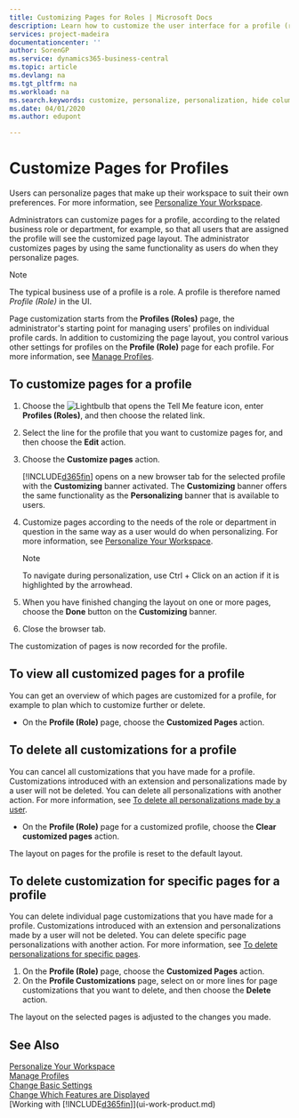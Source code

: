 ```yaml
---
title: Customizing Pages for Roles | Microsoft Docs
description: Learn how to customize the user interface for a profile (role) so that all users assigned that role see a customized workspace.
services: project-madeira
documentationcenter: ''
author: SorenGP
ms.service: dynamics365-business-central
ms.topic: article
ms.devlang: na
ms.tgt_pltfrm: na
ms.workload: na
ms.search.keywords: customize, personalize, personalization, hide columns, remove fields, move fields
ms.date: 04/01/2020
ms.author: edupont

---
```

# Customize Pages for Profiles
Users can personalize pages that make up their workspace to suit their own preferences. For more information, see [Personalize Your Workspace](ui-personalization-user.md).

Administrators can customize pages for a profile, according to the related business role or department, for example, so that all users that are assigned the profile will see the customized page layout. The administrator customizes pages by using the same functionality as users do when they personalize pages.

> [!NOTE]
> The typical business use of a profile is a role. A profile is therefore named *Profile (Role)* in the UI.

Page customization starts from the **Profiles (Roles)** page, the administrator's starting point for managing users' profiles on individual profile cards. In addition to customizing the page layout, you control various other settings for profiles on the **Profile (Role)** page for each profile. For more information, see [Manage Profiles](admin-users-profiles-roles.md).

## To customize pages for a profile
1. Choose the ![Lightbulb that opens the Tell Me feature](media/ui-search/search_small.png "Tell me what you want to do") icon, enter **Profiles (Roles)**, and then choose the related link.
2. Select the line for the profile that you want to customize pages for, and then choose the **Edit** action.
3. Choose the **Customize pages** action.

    [!INCLUDE[d365fin](includes/d365fin_md.md)] opens on a new browser tab for the selected profile with the **Customizing** banner activated. The **Customizing** banner offers the same functionality as the **Personalizing** banner that is available to users.

4. Customize pages according to the needs of the role or department in question in the same way as a user would do when personalizing. For more information, see [Personalize Your Workspace](ui-personalization-user.md).

    > [!NOTE]
    > To navigate during personalization, use Ctrl + Click on an action if it is highlighted by the arrowhead.

5. When you have finished changing the layout on one or more pages, choose the **Done** button on the **Customizing** banner.
6. Close the browser tab.

The customization of pages is now recorded for the profile.

## To view all customized pages for a profile
You can get an overview of which pages are customized for a profile, for example to plan which to customize further or delete.

- On the **Profile (Role)** page, choose the **Customized Pages** action.

## To delete all customizations for a profile
You can cancel all customizations that you have made for a profile. Customizations introduced with an extension and personalizations made by a user will not be deleted. You can delete all personalizations with another action. For more information, see [To delete all personalizations made by a user](admin-users-profiles-roles.md#to-delete-all-personalizations-made-by-a-user).

- On the **Profile (Role)** page for a customized profile, choose the **Clear customized pages** action.

The layout on pages for the profile is reset to the default layout.  

## To delete customization for specific pages for a profile
You can delete individual page customizations that you have made for a profile. Customizations introduced with an extension and personalizations made by a user will not be deleted. You can delete specific page personalizations with another action. For more information, see [To delete personalizations for specific pages](admin-users-profiles-roles.md#to-delete-personalizations-for-specific-pages).

1. On the **Profile (Role)** page, choose the **Customized Pages** action.
2. On the **Profile Customizations** page, select on or more lines for page customizations that you want to delete, and then choose the **Delete** action.

The layout on the selected pages is adjusted to the changes you made.

## See Also
[Personalize Your Workspace](ui-personalization-user.md)  
[Manage Profiles](admin-users-profiles-roles.md)  
[Change Basic Settings](ui-change-basic-settings.md)  
[Change Which Features are Displayed](ui-experiences.md)  
[Working with [!INCLUDE[d365fin](includes/d365fin_md.md)]](ui-work-product.md)  
